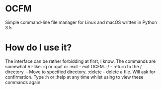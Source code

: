 # OCFM
Simple command-line file manager for Linux and macOS written in Python 3.5.

# How do I use it?
The interface can be rather forbidding at first, I know. The commands are somewhat Vi-like: 
:q or :quit or :exit - exit OCFM.
:/ - return to the / directory.
<Directory Name> - Move to specified directory.
:delete - delete a file. Will ask for confirmation.
Type :h or :help at any time whilst using to view these commands again.
